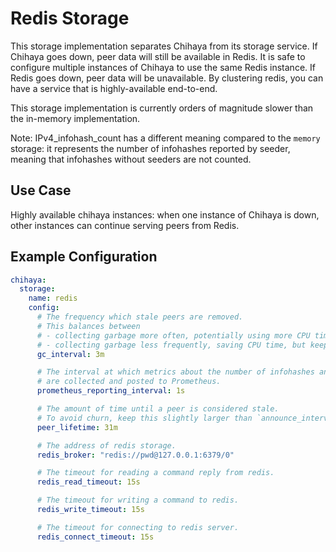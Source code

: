 # Redis Storage

This storage implementation separates Chihaya from its storage service.
If Chihaya goes down, peer data will still be available in Redis.
It is safe to configure multiple instances of Chihaya to use the same Redis instance.
If Redis goes down, peer data will be unavailable.
By clustering redis, you can have a service that is highly-available end-to-end.

This storage implementation is currently orders of magnitude slower than the in-memory implementation.

Note: IPv4_infohash_count has a different meaning compared to the `memory` storage: it represents the number of infohashes reported by seeder, meaning that infohashes without seeders are not counted.

## Use Case

Highly available chihaya instances: when one instance of Chihaya is down, other instances can continue serving peers from Redis.

## Example Configuration

```yaml
chihaya:
  storage:
    name: redis
    config:
      # The frequency which stale peers are removed.
      # This balances between
      # - collecting garbage more often, potentially using more CPU time, but potentially using less memory (lower value)
      # - collecting garbage less frequently, saving CPU time, but keeping old peers long, thus using more memory (higher value).
      gc_interval: 3m

      # The interval at which metrics about the number of infohashes and peers
      # are collected and posted to Prometheus.
      prometheus_reporting_interval: 1s

      # The amount of time until a peer is considered stale.
      # To avoid churn, keep this slightly larger than `announce_interval`
      peer_lifetime: 31m

      # The address of redis storage.
      redis_broker: "redis://pwd@127.0.0.1:6379/0"

      # The timeout for reading a command reply from redis.
      redis_read_timeout: 15s

      # The timeout for writing a command to redis.
      redis_write_timeout: 15s

      # The timeout for connecting to redis server.
      redis_connect_timeout: 15s
```

